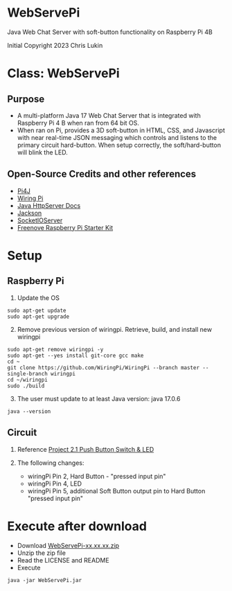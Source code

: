 # WebServePi

Java Web Chat Server with soft-button functionality on Raspberry Pi 4B

Initial Copyright 2023 Chris Lukin

# Class: WebServePi

## Purpose

- A multi-platform Java 17 Web Chat Server that is integrated with Raspberry Pi 4 B when ran from 64 bit OS.
- When ran on Pi, provides a 3D soft-button in HTML, CSS, and Javascript with near real-time JSON messaging which controls
  and listens to the primary circuit hard-button. When setup correctly, the soft/hard-button will blink the LED.

## Open-Source Credits and other references

- [Pi4J](https://pi4j.com/)
- [Wiring Pi](http://wiringpi.com/)
- [Java HttpServer Docs](https://docs.oracle.com/en/java/javase/11/docs/api/jdk.httpserver/com/sun/net/httpserver/package-use.html#com.sun.net.httpserver)
- [Jackson](https://github.com/FasterXML/jackson)
- [SocketIOServer](https://javadoc.io/static/com.corundumstudio.socketio/netty-socketio/1.7.19/com/corundumstudio/socketio/SocketIOServer.html)
- [Freenove Raspberry Pi Starter Kit](https://raw.githubusercontent.com/Freenove/Freenove_Complete_Starter_Kit_for_Raspberry_Pi/main/Tutorial.pdf)

# Setup

## Raspberry Pi

1. Update the OS

```shell
sudo apt-get update
sudo apt-get upgrade
```

2. Remove previous version of wiringpi. Retrieve, build, and install new wiringpi

```shell
sudo apt-get remove wiringpi -y
sudo apt-get --yes install git-core gcc make
cd ~
git clone https://github.com/WiringPi/WiringPi --branch master --single-branch wiringpi
cd ~/wiringpi
sudo ./build
```

3. The user must update to at least Java version: java 17.0.6

```shell
java --version
```

## Circuit

1. Reference [Project 2.1 Push Button Switch & LED](https://raw.githubusercontent.com/Freenove/Freenove_Complete_Starter_Kit_for_Raspberry_Pi/main/Tutorial.pdf)

2. The following changes:

   - wiringPi Pin 2, Hard Button - "pressed input pin"
   - wiringPi Pin 4, LED
   - wiringPi Pin 5, additional Soft Button output pin to Hard Button "pressed input pin"

# Execute after download

- Download [WebServePi-xx.xx.xx.zip](https://github.com/chrislukin/WebServePi/releases/latest)
- Unzip the zip file
- Read the LICENSE and README
- Execute

```shell
java -jar WebServePi.jar
```
